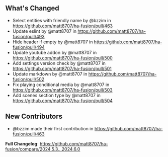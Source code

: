## What's Changed
* Select entities with friendly name by @bzzim in https://github.com/matt8707/ha-fusion/pull/463
* Update eslint by @matt8707 in https://github.com/matt8707/ha-fusion/pull/493
* Hide header if empty by @matt8707 in https://github.com/matt8707/ha-fusion/pull/494
* Update youtube addon by @matt8707 in https://github.com/matt8707/ha-fusion/pull/500
* Add settings version check by @matt8707 in https://github.com/matt8707/ha-fusion/pull/501
* Update markdown by @matt8707 in https://github.com/matt8707/ha-fusion/pull/502
* Fix playing conditional media by @matt8707 in https://github.com/matt8707/ha-fusion/pull/503
* Add scenes section type by @matt8707 in https://github.com/matt8707/ha-fusion/pull/504

## New Contributors
* @bzzim made their first contribution in https://github.com/matt8707/ha-fusion/pull/463

**Full Changelog**: https://github.com/matt8707/ha-fusion/compare/2024.5.3...2024.6.0